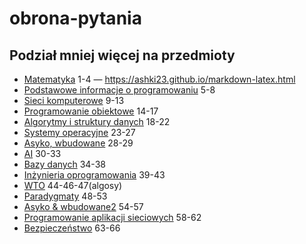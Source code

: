 # obrona-pytania
## Podział mniej więcej na przedmioty

* [Matematyka](src/matematyka.md) 1-4 — <https://ashki23.github.io/markdown-latex.html>
* [Podstawowe informacje o programowaniu](src/podstawowe-informacje-o-programowaniu.md) 5-8
* [Sieci komputerowe](src/sieci.md) 9-13
* [Programowanie obiektowe](src/programowanie-obiektowe.md) 14-17
* [Algorytmy i struktury danych](src/algorytmy.md) 18-22
* [Systemy operacyjne](src/systemy-operacyjne.md) 23-27
* [Asyko, wbudowane](src/asyko-systemy-wbudowane.md) 28-29
* [AI](src/ai.md) 30-33
* [Bazy danych](src/bazy-danych.md) 34-38
* [Inżynieria oprogramowania](src/inzynieria-oprogramowania.md) 39-43
* [WTO](src/wto.md) 44-46-47(algosy)
* [Paradygmaty](src/paradygmaty.md) 48-53
* [Asyko & wbudowane2](src/asyko-systemy-wbudowane.md) 54-57
* [Programowanie aplikacji sieciowych](src/programowanie-aplikacji-sieciowych.md) 58-62
* [Bezpieczeństwo](src/bezpieczenstwo.md) 63-66
